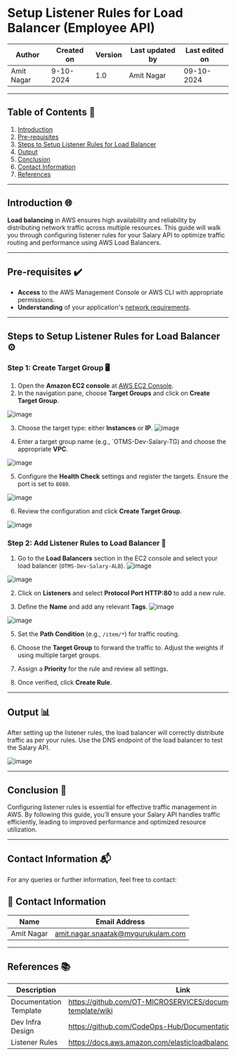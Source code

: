 # **Setup Listener Rules for Load Balancer (Employee API)**


| Author      | Created on   | Version | Last updated by | Last edited on  |
|-------------|--------------|---------|-----------------|-----------------|
| Amit Nagar  | 9-10-2024   | 1.0     | Amit Nagar      | 09-10-2024      |



---

## **Table of Contents** 📑
1. [Introduction](#Introduction)
2. [Pre-requisites](#Pre-requisites)
3. [Steps to Setup Listener Rules for Load Balancer](#Steps-to-setup-Listener-Rules-for-Load-Balancer)
4. [Output](#Output)
5. [Conclusion](#Conclusion)
6. [Contact Information](#Contact-Information)
7. [References](#References)

---

## **Introduction** 🌐
**Load balancing** in AWS ensures high availability and reliability by distributing network traffic across multiple resources. This guide will walk you through configuring listener rules for your Salary API to optimize traffic routing and performance using AWS Load Balancers.

---

## **Pre-requisites** ✔️
- **Access** to the AWS Management Console or AWS CLI with appropriate permissions.
- **Understanding** of your application's [network requirements](https://github.com/mygurukulam-p10/Documentation-P10-Snaatak/blob/main/Cloud%20Infra%20Design/Cloud%20Infra%20Design%2030K%20feet/Readme.md).

---

## **Steps to Setup Listener Rules for Load Balancer** ⚙️

### **Step 1: Create Target Group** 🖥️
1. Open the **Amazon EC2 console** at [AWS EC2 Console](https://console.aws.amazon.com/ec2/).
2. In the navigation pane, choose **Target Groups** and click on **Create Target Group**.

 ![image](https://github.com/user-attachments/assets/f95a951b-479b-40d0-ae5e-8e4d29a55f68)
  
3. Choose the target type: either **Instances** or **IP**.
![image](https://github.com/user-attachments/assets/8b565cbe-2b2d-4e06-8422-ede712b9ce8c)

4. Enter a target group name (e.g., `OTMS-Dev-Salary-TG) and choose the appropriate **VPC**.
 
![image](https://github.com/user-attachments/assets/0b320c47-b20e-426b-bb21-3572a0d0c94f)

  
5. Configure the **Health Check** settings and register the targets. Ensure the port is set to `8080`.

![image](https://github.com/user-attachments/assets/5faf012e-4736-49b4-a462-73d9f7bc8221)

6. Review the configuration and click **Create Target Group**.

![image](https://github.com/user-attachments/assets/8e194483-8ffc-44bb-ac25-be015f48cd67)

### **Step 2: Add Listener Rules to Load Balancer** 🔄
1. Go to the **Load Balancers** section in the EC2 console and select your load balancer (`OTMS-Dev-Salary-ALB`).
![image](https://github.com/user-attachments/assets/93401816-7bbb-41a2-9dc0-5bff7fe272db)

![image](https://github.com/user-attachments/assets/db927234-f1ed-4d8f-a265-673ea050919a)


2. Click on **Listeners** and select **Protocol Port HTTP:80** to add a new rule.
  
3. Define the **Name** and add any relevant **Tags**.
   ![image](https://github.com/user-attachments/assets/9fabb414-52a5-494e-9514-75af93144596)

![image](https://github.com/user-attachments/assets/fcce0547-520b-4ea9-a981-a2c992ee9b54)

5. Set the **Path Condition** (e.g., `/item/*`) for traffic routing.
 
6. Choose the **Target Group** to forward the traffic to. Adjust the weights if using multiple target groups.
7. Assign a **Priority** for the rule and review all settings.
8. Once verified, click **Create Rule**.

---

## **Output** 📊
After setting up the listener rules, the load balancer will correctly distribute traffic as per your rules. Use the DNS endpoint of the load balancer to test the Salary API.

![image](https://github.com/user-attachments/assets/3581b0fe-1090-4a95-9071-b9514dbce1c0)

---

## **Conclusion** 🎯
Configuring listener rules is essential for effective traffic management in AWS. By following this guide, you’ll ensure your Salary API handles traffic efficiently, leading to improved performance and optimized resource utilization.

---

## **Contact Information** 📬

For any queries or further information, feel free to contact:

## 📧 Contact Information

| Name       | Email Address                              |
|------------|--------------------------------------------|
| Amit Nagar | amit.nagar.snaatak@mygurukulam.com       |

---

## **References** 📚

| Description               | Link                                                                 |
| --------------------------| -------------------------------------------------------------------- |
| Documentation Template     | https://github.com/OT-MICROSERVICES/documentation-template/wiki     |
| Dev Infra Design           | https://github.com/CodeOps-Hub/Documentation/blob/main/...          |
| Listener Rules             | https://docs.aws.amazon.com/elasticloadbalancing/latest/application |


